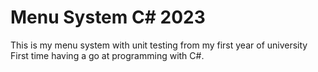 # Menu System C# 2023

This is my menu system with unit testing from my first year of university
First time having a go at programming with C#.
